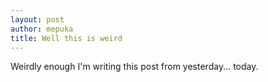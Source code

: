 ```yaml
---
layout: post
author: mepuka
title: Well this is weird
---
```

Weirdly enough I'm writing this post from yesterday... today.




